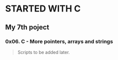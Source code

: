 # STARTED WITH C
## My 7th poject
### 0x06. C - More pointers, arrays and strings

> Scripts to be added later.
